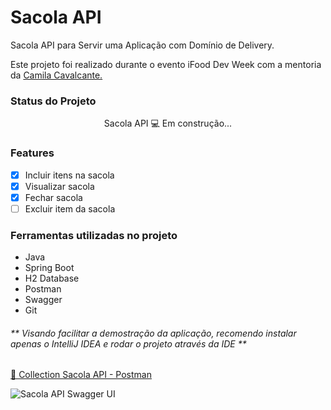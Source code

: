 <h1>Sacola API</h1>
<p>Sacola API para Servir uma Aplicação com Domínio de Delivery.</p>
<p>Este projeto foi realizado durante o evento iFood Dev Week com a mentoria da <a href="https://github.com/cami-la">Camila Cavalcante.</a></p>

<h3>Status do Projeto</h3>
<p align="center"> Sacola API 💻 Em construção... </p>

<h3>Features</h3>

- [x] Incluir itens na sacola<br>
- [x] Visualizar sacola<br>
- [x] Fechar sacola<br>
- [ ] Excluir item da sacola<br>

<h3>Ferramentas utilizadas no projeto</h3>

- Java
- Spring Boot
- H2 Database
- Postman
- Swagger
- Git

<h6>** Visando facilitar a demostração da aplicação, recomendo instalar apenas o IntelliJ IDEA e rodar o projeto através da IDE **</h6>



<a href="https://drive.google.com/file/d/1-FTY7jRfYbqVNQi-B7Dvn8p6wjnzf2f6/view?usp=sharing"> 🚀 Collection Sacola API - Postman</a><br>

<img src="https://i.imgur.com/UBHcWKt.png" alt="Sacola API Swagger UI">